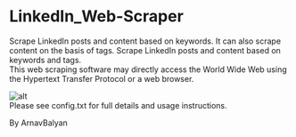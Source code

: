 # LinkedIn_Web-Scraper
Scrape LinkedIn posts and content based on keywords.
It can also scrape content on the basis of tags.
Scrape LinkedIn posts and content based on keywords and tags.
<br>
This web scraping software may directly access the World Wide Web using the Hypertext Transfer Protocol or a web browser.
<br>

![alt](https://github.com/aniketgupta1902/LinkedIn_Web-Scraper/blob/master/linkedin%20webscrapper.PNG)
<br>
Please see config.txt for full details and usage instructions.

By ArnavBalyan
